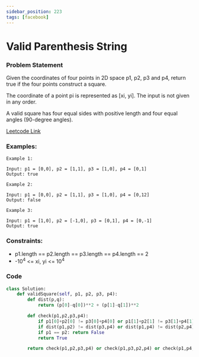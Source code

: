```yaml
---
sidebar_position: 223
tags: [facebook]
---
```


# Valid Parenthesis String

### Problem Statement

Given the coordinates of four points in 2D space p1, p2, p3 and p4, return true if the four points construct a square.

The coordinate of a point pi is represented as [xi, yi]. The input is not given in any order.

A valid square has four equal sides with positive length and four equal angles (90-degree angles).

[Leetcode Link](https://leetcode.com/problems/valid-square)

### Examples:

```
Example 1:

Input: p1 = [0,0], p2 = [1,1], p3 = [1,0], p4 = [0,1]
Output: true

Example 2:

Input: p1 = [0,0], p2 = [1,1], p3 = [1,0], p4 = [0,12]
Output: false

Example 3:

Input: p1 = [1,0], p2 = [-1,0], p3 = [0,1], p4 = [0,-1]
Output: true
```

### Constraints:

- p1.length == p2.length == p3.length == p4.length == 2
- -10<sup>4</sup> <= xi, yi <= 10<sup>4</sup>

### Code

```python title="Python Code"
class Solution:
    def validSquare(self, p1, p2, p3, p4):
        def dist(p,q):
            return (p[0]-q[0])**2 + (p[1]-q[1])**2

        def check(p1,p2,p3,p4):
            if p1[0]+p2[0] != p3[0]+p4[0] or p1[1]+p2[1] != p3[1]+p4[1]: return False
            if dist(p1,p2) != dist(p3,p4) or dist(p1,p4) != dist(p2,p4): return False
            if p1 == p2: return False
            return True

        return check(p1,p2,p3,p4) or check(p1,p3,p2,p4) or check(p1,p4,p2,p3)
```
